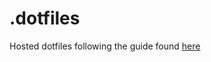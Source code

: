# .dotfiles

Hosted dotfiles following the guide found [here](https://www.ackama.com/what-we-think/the-best-way-to-store-your-dotfiles-a-bare-git-repository-explained/)
